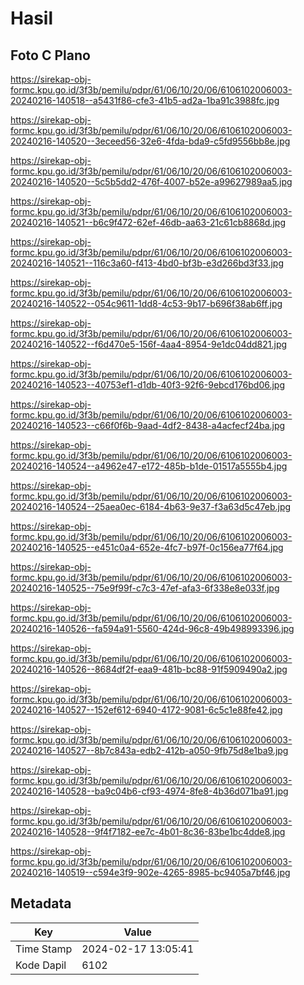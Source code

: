 # Hasil

## Foto C Plano

https://sirekap-obj-formc.kpu.go.id/3f3b/pemilu/pdpr/61/06/10/20/06/6106102006003-20240216-140518--a5431f86-cfe3-41b5-ad2a-1ba91c3988fc.jpg

https://sirekap-obj-formc.kpu.go.id/3f3b/pemilu/pdpr/61/06/10/20/06/6106102006003-20240216-140520--3eceed56-32e6-4fda-bda9-c5fd9556bb8e.jpg

https://sirekap-obj-formc.kpu.go.id/3f3b/pemilu/pdpr/61/06/10/20/06/6106102006003-20240216-140520--5c5b5dd2-476f-4007-b52e-a99627989aa5.jpg

https://sirekap-obj-formc.kpu.go.id/3f3b/pemilu/pdpr/61/06/10/20/06/6106102006003-20240216-140521--b6c9f472-62ef-46db-aa63-21c61cb8868d.jpg

https://sirekap-obj-formc.kpu.go.id/3f3b/pemilu/pdpr/61/06/10/20/06/6106102006003-20240216-140521--116c3a60-f413-4bd0-bf3b-e3d266bd3f33.jpg

https://sirekap-obj-formc.kpu.go.id/3f3b/pemilu/pdpr/61/06/10/20/06/6106102006003-20240216-140522--054c9611-1dd8-4c53-9b17-b696f38ab6ff.jpg

https://sirekap-obj-formc.kpu.go.id/3f3b/pemilu/pdpr/61/06/10/20/06/6106102006003-20240216-140522--f6d470e5-156f-4aa4-8954-9e1dc04dd821.jpg

https://sirekap-obj-formc.kpu.go.id/3f3b/pemilu/pdpr/61/06/10/20/06/6106102006003-20240216-140523--40753ef1-d1db-40f3-92f6-9ebcd176bd06.jpg

https://sirekap-obj-formc.kpu.go.id/3f3b/pemilu/pdpr/61/06/10/20/06/6106102006003-20240216-140523--c66f0f6b-9aad-4df2-8438-a4acfecf24ba.jpg

https://sirekap-obj-formc.kpu.go.id/3f3b/pemilu/pdpr/61/06/10/20/06/6106102006003-20240216-140524--a4962e47-e172-485b-b1de-01517a5555b4.jpg

https://sirekap-obj-formc.kpu.go.id/3f3b/pemilu/pdpr/61/06/10/20/06/6106102006003-20240216-140524--25aea0ec-6184-4b63-9e37-f3a63d5c47eb.jpg

https://sirekap-obj-formc.kpu.go.id/3f3b/pemilu/pdpr/61/06/10/20/06/6106102006003-20240216-140525--e451c0a4-652e-4fc7-b97f-0c156ea77f64.jpg

https://sirekap-obj-formc.kpu.go.id/3f3b/pemilu/pdpr/61/06/10/20/06/6106102006003-20240216-140525--75e9f99f-c7c3-47ef-afa3-6f338e8e033f.jpg

https://sirekap-obj-formc.kpu.go.id/3f3b/pemilu/pdpr/61/06/10/20/06/6106102006003-20240216-140526--fa594a91-5560-424d-96c8-49b498993396.jpg

https://sirekap-obj-formc.kpu.go.id/3f3b/pemilu/pdpr/61/06/10/20/06/6106102006003-20240216-140526--8684df2f-eaa9-481b-bc88-91f5909490a2.jpg

https://sirekap-obj-formc.kpu.go.id/3f3b/pemilu/pdpr/61/06/10/20/06/6106102006003-20240216-140527--152ef612-6940-4172-9081-6c5c1e88fe42.jpg

https://sirekap-obj-formc.kpu.go.id/3f3b/pemilu/pdpr/61/06/10/20/06/6106102006003-20240216-140527--8b7c843a-edb2-412b-a050-9fb75d8e1ba9.jpg

https://sirekap-obj-formc.kpu.go.id/3f3b/pemilu/pdpr/61/06/10/20/06/6106102006003-20240216-140528--ba9c04b6-cf93-4974-8fe8-4b36d071ba91.jpg

https://sirekap-obj-formc.kpu.go.id/3f3b/pemilu/pdpr/61/06/10/20/06/6106102006003-20240216-140528--9f4f7182-ee7c-4b01-8c36-83be1bc4dde8.jpg

https://sirekap-obj-formc.kpu.go.id/3f3b/pemilu/pdpr/61/06/10/20/06/6106102006003-20240216-140519--c594e3f9-902e-4265-8985-bc9405a7bf46.jpg


## Metadata

| Key        | Value               |
| ---------- | ------------------- |
| Time Stamp | 2024-02-17 13:05:41 |
| Kode Dapil | 6102                |



